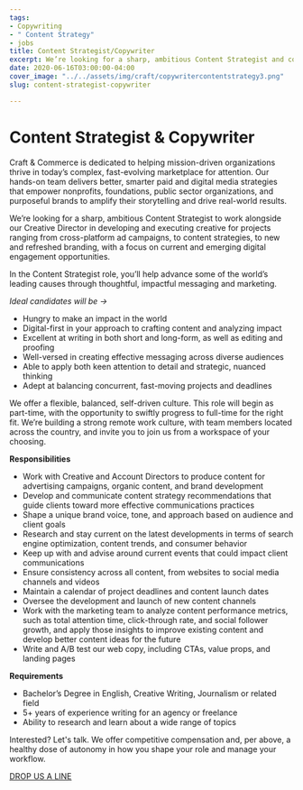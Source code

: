 ```yaml
---
tags:
- Copywriting
- " Content Strategy"
- jobs
title: Content Strategist/Copywriter
excerpt: We’re looking for a sharp, ambitious Content Strategist and copywriter.
date: 2020-06-16T03:00:00-04:00
cover_image: "../../assets/img/craft/copywritercontentstrategy3.png"
slug: content-strategist-copywriter

---
```


# **Content Strategist & Copywriter**

Craft & Commerce is dedicated to helping mission-driven organizations thrive in today’s complex, fast-evolving marketplace for attention. Our hands-on team delivers better, smarter paid and digital media strategies that empower nonprofits, foundations, public sector organizations, and purposeful brands to amplify their storytelling and drive real-world results.

We’re looking for a sharp, ambitious Content Strategist to work alongside our Creative Director in developing and executing creative for projects ranging from cross-platform ad campaigns, to content strategies, to new and refreshed branding, with a focus on current and emerging digital engagement opportunities.

In the Content Strategist role, you’ll help advance some of the world’s leading causes through thoughtful, impactful messaging and marketing.

_Ideal candidates will be ->_

* Hungry to make an impact in the world
* Digital-first in your approach to crafting content and analyzing impact
* Excellent at writing in both short and long-form, as well as editing and proofing
* Well-versed in creating effective messaging across diverse audiences
* Able to apply both keen attention to detail and strategic, nuanced thinking
* Adept at balancing concurrent, fast-moving projects and deadlines

We offer a flexible, balanced, self-driven culture. This role will begin as part-time, with the opportunity to swiftly progress to full-time for the right fit. We’re building a strong remote work culture, with team members located across the country, and invite you to join us from a workspace of your choosing.

**Responsibilities**

* Work with Creative and Account Directors to produce content for advertising campaigns, organic content, and brand development
* Develop and communicate content strategy recommendations that guide clients toward more effective communications practices
* Shape a unique brand voice, tone, and approach based on audience and client goals
* Research and stay current on the latest developments in terms of search engine optimization, content trends, and consumer behavior
* Keep up with and advise around current events that could impact client communications
* Ensure consistency across all content, from websites to social media channels and videos
* Maintain a calendar of project deadlines and content launch dates
* Oversee the development and launch of new content channels
* Work with the marketing team to analyze content performance metrics, such as total attention time, click-through rate, and social follower growth, and apply those insights to improve existing content and develop better content ideas for the future
* Write and A/B test our web copy, including CTAs, value props, and landing pages

**Requirements**

* Bachelor’s Degree in English, Creative Writing, Journalism or related field
* 5+ years of experience writing for an agency or freelance
* Ability to research and learn about a wide range of topics

Interested? Let's talk. We offer competitive compensation and, per above, a healthy dose of autonomy in how you shape your role and manage your workflow.

  
[DROP US A LINE](mailto:karen@craftand.com "email") 